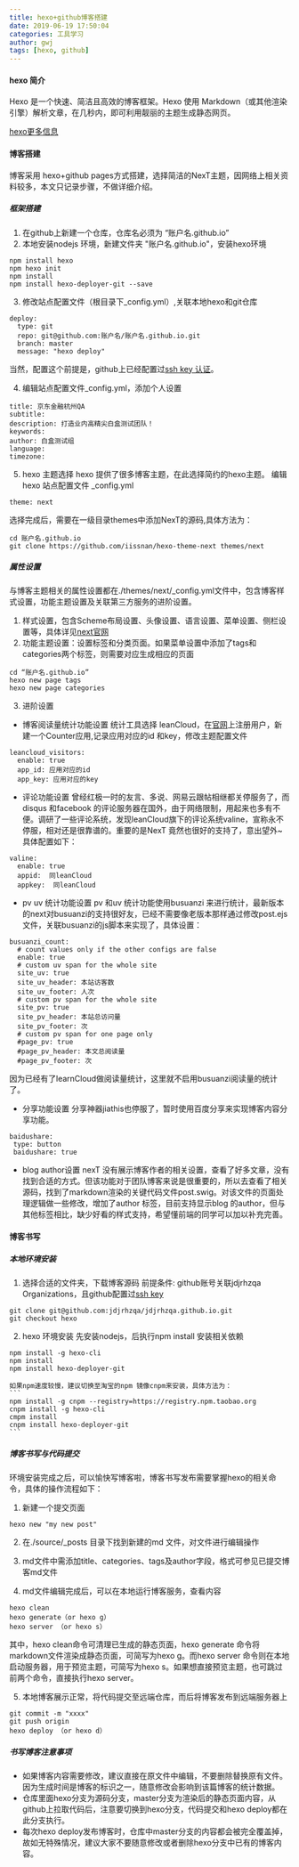 ```yaml
---
title: hexo+github博客搭建
date: 2019-06-19 17:50:04
categories: 工具学习
author: gwj
tags: [hexo, github]
---
```

#### hexo 简介
Hexo 是一个快速、简洁且高效的博客框架。Hexo 使用 Markdown（或其他渲染引擎）解析文章，在几秒内，即可利用靓丽的主题生成静态网页。

[hexo更多信息](https://hexo.io/docs/deployment.html)

#### 博客搭建
博客采用 hexo+github pages方式搭建，选择简洁的NexT主题，因网络上相关资料较多，本文只记录步骤，不做详细介绍。
##### 框架搭建
1. 在github上新建一个仓库，仓库名必须为 “账户名.github.io”
2. 本地安装nodejs 环境，新建文件夹 "账户名.github.io"，安装hexo环境
```
npm install hexo
npm hexo init
npm install 
npm install hexo-deployer-git --save 
```
3. 修改站点配置文件（根目录下_config.yml）,关联本地hexo和git仓库
```
deploy:
  type: git
  repo: git@github.com:账户名/账户名.github.io.git
  branch: master
  message: "hexo deploy"
```
  当然，配置这个前提是，github上已经配置过[ssh key 认证](https://help.github.com/articles/connecting-to-github-with-ssh/)。

4. 编辑站点配置文件_config.yml，添加个人设置
```
title: 京东金融杭州QA
subtitle:
description: 打造业内高精尖白盒测试团队！
keywords:
author: 白盒测试组
language:
timezone:
```
5. hexo 主题选择
hexo 提供了很多博客主题，在此选择简约的hexo主题。
编辑 hexo 站点配置文件 _config.yml
```
theme: next
```
  选择完成后，需要在一级目录themes中添加NexT的源码,具体方法为：
  ```
  cd 账户名.github.io
  git clone https://github.com/iissnan/hexo-theme-next themes/next
  ```

##### 属性设置
与博客主题相关的属性设置都在./themes/next/_config.yml文件中，包含博客样式设置，功能主题设置及关联第三方服务的进阶设置。
1. 样式设置，包含Scheme布局设置、头像设置、语言设置、菜单设置、侧栏设置等，具体详见[next官网](http://theme-next.iissnan.com/getting-started.html)
2. 功能主题设置：设置标签和分类页面。如果菜单设置中添加了tags和categories两个标签，则需要对应生成相应的页面
```
cd “账户名.github.io”
hexo new page tags
hexo new page categories
```
3. 进阶设置
- 博客阅读量统计功能设置
统计工具选择 leanCloud，在[官网](https://leancloud.cn/docs/storage_overview.html)上注册用户，新建一个Counter应用,记录应用对应的id 和key，修改主题配置文件
```
leancloud_visitors:
  enable: true
  app_id: 应用对应的id
  app_key: 应用对应的key
```
- 评论功能设置
曾经红极一时的友言、多说、网易云跟帖相继都关停服务了，而disqus 和facebook 的评论服务器在国外，由于网络限制，用起来也多有不便。调研了一些评论系统，发现leanCloud旗下的评论系统valine，宣称永不停服，相对还是很靠谱的。重要的是NexT 竟然也很好的支持了，意出望外~ 具体配置如下：
```
valine:
  enable: true
  appid:  同leanCloud
  appkey:  同leanCloud
```

- pv uv 统计功能设置
pv 和uv 统计功能使用busuanzi 来进行统计，最新版本的next对busuanzi的支持很好友，已经不需要像老版本那样通过修改post.ejs文件，关联busuanzi的js脚本来实现了，具体设置：
```
busuanzi_count:
  # count values only if the other configs are false
  enable: true
  # custom uv span for the whole site
  site_uv: true
  site_uv_header: 本站访客数
  site_uv_footer: 人次
  # custom pv span for the whole site
  site_pv: true
  site_pv_header: 本站总访问量
  site_pv_footer: 次
  # custom pv span for one page only
  #page_pv: true
  #page_pv_header: 本文总阅读量
  #page_pv_footer: 次

```
  因为已经有了learnCloud做阅读量统计，这里就不启用busuanzi阅读量的统计了。

- 分享功能设置
分享神器jiathis也停服了，暂时使用百度分享来实现博客内容分享功能。
```
baidushare:
 type: button
 baidushare: true
```

- blog author设置
nexT 没有展示博客作者的相关设置，查看了好多文章，没有找到合适的方式。但该功能对于团队博客来说是很重要的，所以去查看了相关源码，找到了markdown渲染的关键代码文件post.swig。对该文件的页面处理逻辑做一些修改，增加了author 标签，目前支持显示blog 的author，但与其他标签相比，缺少好看的样式支持，希望懂前端的同学可以加以补充完善。



#### 博客书写
##### 本地环境安装
1. 选择合适的文件夹，下载博客源码
前提条件: github账号关联jdjrhzqa Organizations，且github配置过[ssh key](https://help.github.com/articles/connecting-to-github-with-ssh/)
```
git clone git@github.com:jdjrhzqa/jdjrhzqa.github.io.git
git checkout hexo
```
2. hexo 环境安装
先安装nodejs，后执行npm install 安装相关依赖
```
npm install -g hexo-cli
npm install
npm install hexo-deployer-git
```
	如果npm速度较慢，建议切换至淘宝的npm 镜像cnpm来安装，具体方法为：
	```
	npm install -g cnpm --registry=https://registry.npm.taobao.org
	cnpm install -g hexo-cli
	cmpm install
	cnpm install hexo-deployer-git
	```
##### 博客书写与代码提交
环境安装完成之后，可以愉快写博客啦，博客书写发布需要掌握hexo的相关命令，具体的操作流程如下：
1. 新建一个提交页面
```
hexo new "my new post"
```
2. 在./source/_posts 目录下找到新建的md 文件，对文件进行编辑操作

3. md文件中需添加title、categories、tags及author字段，格式可参见已提交博客md文件
4. md文件编辑完成后，可以在本地运行博客服务，查看内容
```
hexo clean 
hexo generate（or hexo g）
hexo server （or hexo s）
```
  其中，hexo clean命令可清理已生成的静态页面，hexo generate 命令将markdown文件渲染成静态页面，可简写为hexo g。而hexo server 命令则在本地启动服务器，用于预览主题，可简写为hexo s。如果想直接预览主题，也可跳过前两个命令，直接执行hexo server。

5. 本地博客展示正常，将代码提交至远端仓库，而后将博客发布到远端服务器上
```
git commit -m "xxxx"
git push origin 
hexo deploy （or hexo d）
```
##### 书写博客注意事项
- 如果博客内容需要修改，建议直接在原文件中编辑，不要删除替换原有文件。因为生成时间是博客的标识之一，随意修改会影响到该篇博客的统计数据。
- 仓库里面hexo分支为源码分支，master分支为渲染后的静态页面内容，从github上拉取代码后，注意要切换到hexo分支，代码提交和hexo deploy都在此分支执行。
- 每次hexo deploy发布博客时，仓库中master分支的内容都会被完全覆盖掉，故如无特殊情况，建议大家不要随意修改或者删除hexo分支中已有的博客内容。
<!--more-->